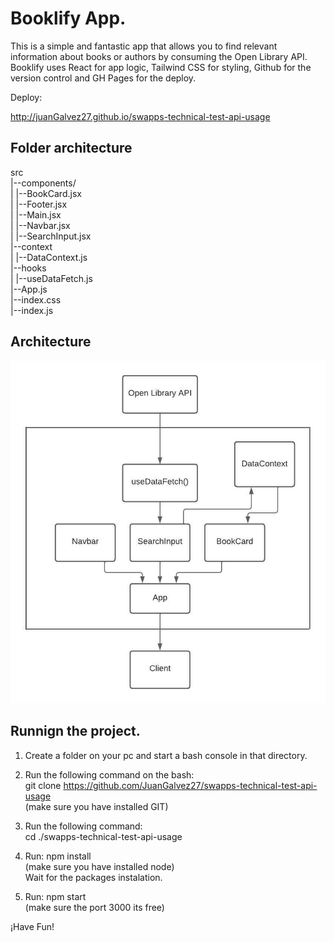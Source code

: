 # Booklify App.

This is a simple and fantastic app that allows you to find relevant information about books or authors by consuming the Open Library API. Booklify uses React for app logic, Tailwind CSS for styling, Github for the version control and GH Pages for the deploy.

Deploy: 

http://juanGalvez27.github.io/swapps-technical-test-api-usage

## Folder architecture

src <br />
|--components/ <br />
|  |--BookCard.jsx <br />
|  |--Footer.jsx <br />
|  |--Main.jsx <br />
|  |--Navbar.jsx <br /> 
|  |--SearchInput.jsx <br />
|--context <br />
|  |--DataContext.js <br />
|--hooks <br />
|  |--useDataFetch.js <br />
|--App.js <br />
|--index.css <br />
|--index.js <br />


## Architecture

![Image text](https://github.com/JuanGalvez27/swapps-technical-test-api-usage/blob/master/docs/diagrams/Architecture.jpeg)

## Runnign the project.

1) Create a folder on your pc and start a bash console in that directory.

2) Run the following command on the bash: <br />
git clone https://github.com/JuanGalvez27/swapps-technical-test-api-usage <br />
(make sure you have installed GIT)

3) Run the following command: <br />
  cd ./swapps-technical-test-api-usage

4) Run: npm install <br />
(make sure you have installed node)<br />
Wait for the packages instalation.

5) Run: npm start <br />
(make sure the port 3000 its free)

¡Have Fun!

